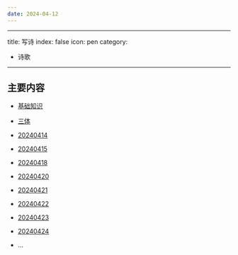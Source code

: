 ```yaml
---
date: 2024-04-12
---
```


---
title: 写诗
index: false
icon:  pen
category:
  - 诗歌
---

<Catalog />

<!-- more -->

## 主要内容

- [基础知识](基础知识.md)
- [三体](三体.md)
- [20240414](20240414.md)
- [20240415](20240415.md)
- [20240418](20240418.md)
- [20240420](20240420.md)
- [20240421](20240421.md)
- [20240422](20240422.md)
- [20240423](20240423.md)
- [20240424](20240424.md)

- ...




